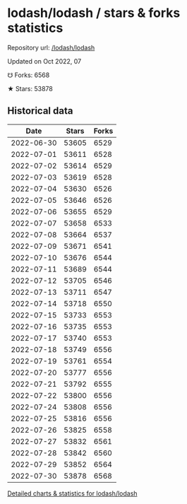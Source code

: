 # lodash/lodash / stars & forks statistics

Repository url: [/lodash/lodash](https://github.com/lodash/lodash)

Updated on Oct 2022, 07

☋ Forks: 6568

★ Stars: 53878

## Historical data
| Date | Stars | Forks |
|------|-------|-------|
| 2022-06-30 | 53605 | 6529 | 
| 2022-07-01 | 53611 | 6528 | 
| 2022-07-02 | 53614 | 6529 | 
| 2022-07-03 | 53619 | 6528 | 
| 2022-07-04 | 53630 | 6526 | 
| 2022-07-05 | 53646 | 6526 | 
| 2022-07-06 | 53655 | 6529 | 
| 2022-07-07 | 53658 | 6533 | 
| 2022-07-08 | 53664 | 6537 | 
| 2022-07-09 | 53671 | 6541 | 
| 2022-07-10 | 53676 | 6544 | 
| 2022-07-11 | 53689 | 6544 | 
| 2022-07-12 | 53705 | 6546 | 
| 2022-07-13 | 53711 | 6547 | 
| 2022-07-14 | 53718 | 6550 | 
| 2022-07-15 | 53733 | 6553 | 
| 2022-07-16 | 53735 | 6553 | 
| 2022-07-17 | 53740 | 6553 | 
| 2022-07-18 | 53749 | 6556 | 
| 2022-07-19 | 53761 | 6554 | 
| 2022-07-20 | 53777 | 6556 | 
| 2022-07-21 | 53792 | 6555 | 
| 2022-07-22 | 53800 | 6556 | 
| 2022-07-24 | 53808 | 6556 | 
| 2022-07-25 | 53816 | 6556 | 
| 2022-07-26 | 53825 | 6558 | 
| 2022-07-27 | 53832 | 6561 | 
| 2022-07-28 | 53842 | 6560 | 
| 2022-07-29 | 53852 | 6564 | 
| 2022-07-30 | 53878 | 6568 | 


[Detailed charts & statistics for lodash/lodash](https://reviewgithub.com/rep/lodash/lodash)
